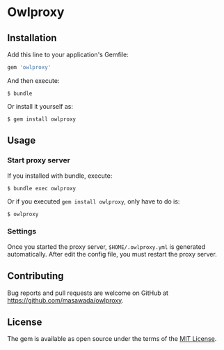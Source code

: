 # Owlproxy

## Installation

Add this line to your application's Gemfile:

```ruby
gem 'owlproxy'
```

And then execute:

    $ bundle

Or install it yourself as:

    $ gem install owlproxy

## Usage

### Start proxy server

If you installed with bundle, execute:

```
$ bundle exec owlproxy
```

Or if you executed `gem install owlproxy`, only have to do is:

```
$ owlproxy
```

### Settings

Once you started the proxy server, `$HOME/.owlproxy.yml` is generated automatically. After edit the config file, you must restart the proxy server.

## Contributing

Bug reports and pull requests are welcome on GitHub at https://github.com/masawada/owlproxy.

## License

The gem is available as open source under the terms of the [MIT License](http://opensource.org/licenses/MIT).

